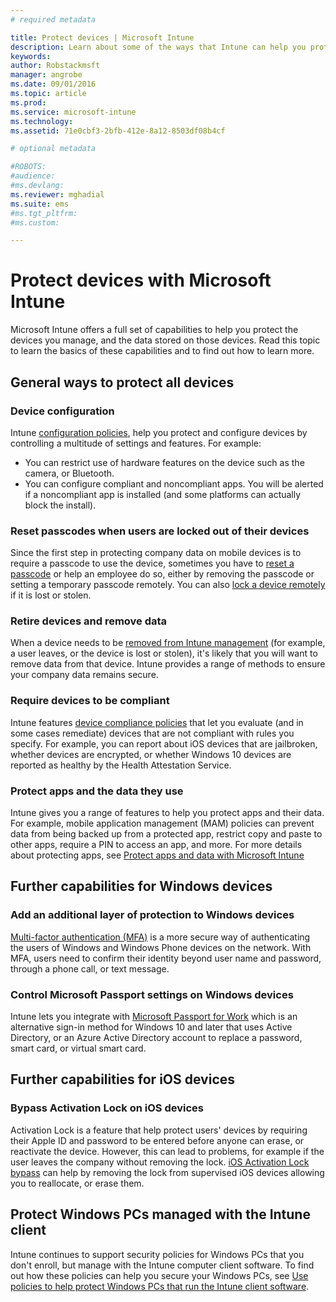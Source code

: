 ```yaml
---
# required metadata

title: Protect devices | Microsoft Intune
description: Learn about some of the ways that Intune can help you protect your devices against unauthorized access and other threats.
keywords:
author: Robstackmsft
manager: angrobe
ms.date: 09/01/2016
ms.topic: article
ms.prod:
ms.service: microsoft-intune
ms.technology:
ms.assetid: 71e0cbf3-2bfb-412e-8a12-8503df08b4cf

# optional metadata

#ROBOTS:
#audience:
#ms.devlang:
ms.reviewer: mghadial
ms.suite: ems
#ms.tgt_pltfrm:
#ms.custom:

---
```


# Protect devices with Microsoft Intune

Microsoft Intune offers a full set of capabilities to help you protect the devices you manage, and the data stored on those devices. Read this topic to learn the basics of these capabilities and to find out how to learn more.

## General ways to protect all devices

### Device configuration
Intune [configuration policies](manage-settings-and-features-on-your-devices-with-microsoft-intune-policies.md), help you protect and configure devices by controlling a multitude of settings and features. For example:
- You can restrict use of hardware features on the device such as the camera, or Bluetooth.
- You can configure compliant and noncompliant apps. You will be alerted if a noncompliant app is installed (and some platforms can actually block the install).

### Reset passcodes when users are locked out of their devices
Since the first step in protecting company data on mobile devices is to require a passcode to use the device, sometimes you have to [reset a passcode](use-remote-lock-and-passcode-reset-in-microsoft-intune.md) or help an employee do so, either by removing the passcode or setting a temporary passcode remotely. You can also [lock a device remotely](use-remote-lock-and-passcode-reset-in-microsoft-intune.md) if it is lost or stolen.

### Retire devices and remove data
When a device needs to be [removed from Intune management](retire-devices-from-microsoft-intune-management) (for example, a user leaves, or the device is lost or stolen), it's likely that you will want to remove data from that device. Intune provides a range of methods to ensure your company data remains secure.

### Require devices to be compliant
Intune features [device compliance policies](introduction-to-device-compliance-policies-in-microsoft-intune) that let you evaluate (and in some cases remediate) devices that are not compliant with rules you specify. For example, you can report about iOS devices that are jailbroken, whether devices are encrypted, or whether Windows 10 devices are reported as healthy by the Health Attestation Service.

### Protect apps and the data they use
Intune gives you a range of features to help you protect apps and their data. For example, mobile application management (MAM) policies can prevent data from being backed up from a protected app, restrict copy and paste to other apps, require a PIN to access an app, and more. For more details about protecting apps, see [Protect apps and data with Microsoft Intune](protect-apps-and-data-with-microsoft-intune)

## Further capabilities for Windows devices

### Add an additional layer of protection to Windows devices
[Multi-factor authentication (MFA)](protect-windows-devices-with-multi-factor-authentication.md) is a more secure way of authenticating the users of Windows and Windows Phone devices on the network.  With MFA, users need to confirm their identity beyond user name and password, through a phone call, or text message.

### Control Microsoft Passport settings on Windows devices
Intune lets you integrate with [Microsoft Passport for Work](control-microsoft-passport-settings-on-devices-with-microsoft-intune.md) which is an alternative sign-in method for Windows 10 and later that uses Active Directory, or an Azure Active Directory account to replace a password, smart card, or virtual smart card.

## Further capabilities for iOS devices

### Bypass Activation Lock on iOS devices
Activation Lock is a feature that help protect users' devices by requiring their Apple ID and password to be entered before anyone can erase, or reactivate the device. However, this can lead to problems, for example if the user leaves the company without removing the lock. [iOS Activation Lock bypass](help-protect-ios-devices-with-activation-lock-bypass-for-microsoft-intune.md) can help by removing the lock from supervised iOS devices allowing you to reallocate, or erase them.



## Protect Windows PCs managed with the Intune client
Intune continues to support security policies for Windows PCs that you don't enroll, but manage with the Intune computer client software. To find out how these policies can help you secure your Windows PCs, see [Use policies to help protect Windows PCs that run the Intune client software](policies-to-protect-windows-pcs-in-microsoft-intune.md).